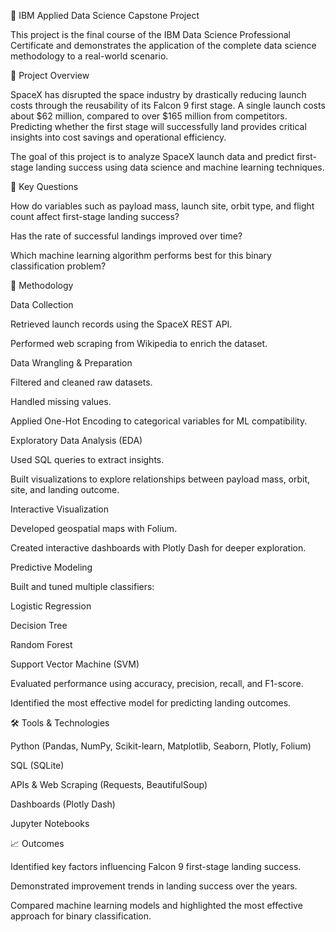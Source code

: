 🚀 IBM Applied Data Science Capstone Project

This project is the final course of the IBM Data Science Professional Certificate and demonstrates the application of the complete data science methodology to a real-world scenario.

📌 Project Overview

SpaceX has disrupted the space industry by drastically reducing launch costs through the reusability of its Falcon 9 first stage. A single launch costs about $62 million, compared to over $165 million from competitors. Predicting whether the first stage will successfully land provides critical insights into cost savings and operational efficiency.

The goal of this project is to analyze SpaceX launch data and predict first-stage landing success using data science and machine learning techniques.

🎯 Key Questions

How do variables such as payload mass, launch site, orbit type, and flight count affect first-stage landing success?

Has the rate of successful landings improved over time?

Which machine learning algorithm performs best for this binary classification problem?

🔬 Methodology

Data Collection

Retrieved launch records using the SpaceX REST API.

Performed web scraping from Wikipedia to enrich the dataset.

Data Wrangling & Preparation

Filtered and cleaned raw datasets.

Handled missing values.

Applied One-Hot Encoding to categorical variables for ML compatibility.

Exploratory Data Analysis (EDA)

Used SQL queries to extract insights.

Built visualizations to explore relationships between payload mass, orbit, site, and landing outcome.

Interactive Visualization

Developed geospatial maps with Folium.

Created interactive dashboards with Plotly Dash for deeper exploration.

Predictive Modeling

Built and tuned multiple classifiers:

Logistic Regression

Decision Tree

Random Forest

Support Vector Machine (SVM)

Evaluated performance using accuracy, precision, recall, and F1-score.

Identified the most effective model for predicting landing outcomes.

🛠️ Tools & Technologies

Python (Pandas, NumPy, Scikit-learn, Matplotlib, Seaborn, Plotly, Folium)

SQL (SQLite)

APIs & Web Scraping (Requests, BeautifulSoup)

Dashboards (Plotly Dash)

Jupyter Notebooks

📈 Outcomes

Identified key factors influencing Falcon 9 first-stage landing success.

Demonstrated improvement trends in landing success over the years.

Compared machine learning models and highlighted the most effective approach for binary classification.
